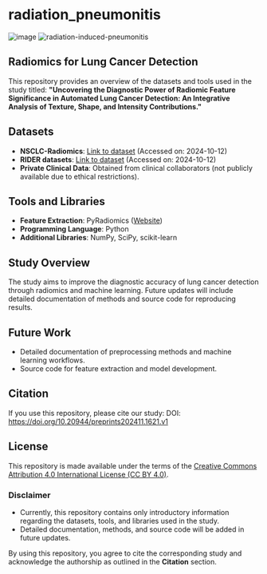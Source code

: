 # radiation_pneumonitis
![image](https://user-images.githubusercontent.com/23499211/206940040-c6c8446a-b6bd-4df9-8785-a77b1c37d1af.png)
![radiation-induced-pneumonitis](https://user-images.githubusercontent.com/23499211/206940149-20ba6ef8-094f-4649-ad79-ff58f4c22792.JPEG)

## Radiomics for Lung Cancer Detection

This repository provides an overview of the datasets and tools used in the study titled:
**"Uncovering the Diagnostic Power of Radiomic Feature Significance in Automated Lung Cancer Detection: An Integrative Analysis of Texture, Shape, and Intensity Contributions."**

## Datasets
- **NSCLC-Radiomics**: [Link to dataset](https://www.cancerimagingarchive.net/collection/nsclc-radiomics/) (Accessed on: 2024-10-12)
- **RIDER datasets**: [Link to dataset](https://www.cancerimagingarchive.net/analysis-result/rider-lungct-seg/) (Accessed on: 2024-10-12)
- **Private Clinical Data**: Obtained from clinical collaborators (not publicly available due to ethical restrictions).

## Tools and Libraries
- **Feature Extraction**: PyRadiomics ([Website](https://pyradiomics.readthedocs.io/))  
- **Programming Language**: Python  
- **Additional Libraries**: NumPy, SciPy, scikit-learn  

## Study Overview
The study aims to improve the diagnostic accuracy of lung cancer detection through radiomics and machine learning. Future updates will include detailed documentation of methods and source code for reproducing results.

## Future Work
- Detailed documentation of preprocessing methods and machine learning workflows.
- Source code for feature extraction and model development.

## Citation
If you use this repository, please cite our study: DOI: https://doi.org/10.20944/preprints202411.1621.v1
## License

This repository is made available under the terms of the [Creative Commons Attribution 4.0 International License (CC BY 4.0)](https://creativecommons.org/licenses/by/4.0/).  

### Disclaimer
- Currently, this repository contains only introductory information regarding the datasets, tools, and libraries used in the study.  
- Detailed documentation, methods, and source code will be added in future updates.  

By using this repository, you agree to cite the corresponding study and acknowledge the authorship as outlined in the **Citation** section.  
